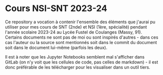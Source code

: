 # Cours NSI-SNT 2023-24

Ce repository a vocation à contenir l'ensemble des éléments que j'aurai pu utiliser pour mes cours de SNT (2nde) et NSI (1ère, spécialité) pendant l'année scolaire 2023-24 au Lycée Fustel de Coulanges (Massy, 91). Certains documents ne sont pas de moi ou sont inspirés d'autres - dans ces cas l'auteur ou la source sont mentionnés soit dans le commit du document soit dans le document lui-même (parfois les deux).

Il est à noter que les Jupyter Notebooks semblent mal s'afficher dans GitLab (on n'y voit que les cellules de code, pas celles de markdown) - il est donc préférable de les télécharger pour les visualiser dans un outil tiers.
